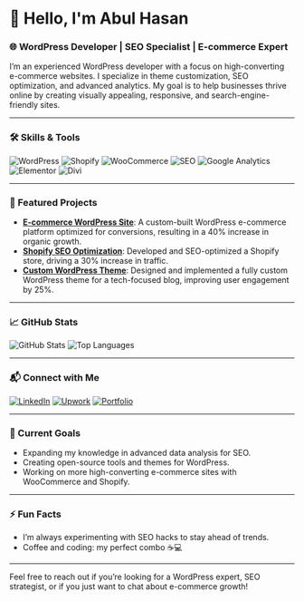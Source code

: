 # 👋 Hello, I'm Abul Hasan

### 🌐 WordPress Developer | SEO Specialist | E-commerce Expert

I’m an experienced WordPress developer with a focus on high-converting e-commerce websites. I specialize in theme customization, SEO optimization, and advanced analytics. My goal is to help businesses thrive online by creating visually appealing, responsive, and search-engine-friendly sites.

---

### 🛠 Skills & Tools

![WordPress](https://img.shields.io/badge/-WordPress-blue)
![Shopify](https://img.shields.io/badge/-Shopify-green)
![WooCommerce](https://img.shields.io/badge/-WooCommerce-blueviolet)
![SEO](https://img.shields.io/badge/-SEO-9cf)
![Google Analytics](https://img.shields.io/badge/-Google%20Analytics-orange)
![Elementor](https://img.shields.io/badge/-Elementor-ff69b4)
![Divi](https://img.shields.io/badge/-Divi-purple)

---

### 🚀 Featured Projects

- **[E-commerce WordPress Site](https://github.com/17IR038/Project1)**: A custom-built WordPress e-commerce platform optimized for conversions, resulting in a 40% increase in organic growth.
- **[Shopify SEO Optimization](https://github.com/17IR038/Project2)**: Developed and SEO-optimized a Shopify store, driving a 30% increase in traffic.
- **[Custom WordPress Theme](https://github.com/17IR038/Project3)**: Designed and implemented a fully custom WordPress theme for a tech-focused blog, improving user engagement by 25%.

---

### 📈 GitHub Stats

![GitHub Stats](https://github-readme-stats.vercel.app/api?username=17IR038&show_icons=true&theme=radical)
![Top Languages](https://github-readme-stats.vercel.app/api/top-langs/?username=17IR038&layout=compact&theme=radical)

---

### 📬 Connect with Me

[![LinkedIn](https://img.shields.io/badge/-LinkedIn-blue?logo=LinkedIn)](https://www.linkedin.com/in/hasanbsmrstuir/)
[![Upwork](https://img.shields.io/badge/-Upwork-green?logo=Upwork)](https://www.upwork.com/freelancers/~019a7c53056e6a7b49?viewMode=1)
[![Portfolio](https://img.shields.io/badge/-Portfolio-9cf?logo=google-chrome)](https://hasan.techconte.com/)

---

### 🎯 Current Goals

- Expanding my knowledge in advanced data analysis for SEO.
- Creating open-source tools and themes for WordPress.
- Working on more high-converting e-commerce sites with WooCommerce and Shopify.

---

### ⚡ Fun Facts

- I’m always experimenting with SEO hacks to stay ahead of trends.
- Coffee and coding: my perfect combo ☕💻

---

Feel free to reach out if you’re looking for a WordPress expert, SEO strategist, or if you just want to chat about e-commerce growth!
